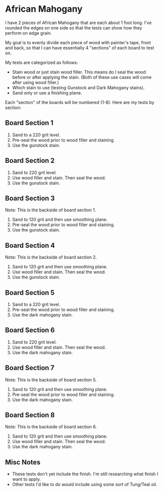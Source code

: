 # African Mahogany

I have 2 pieces of African Mahogany that are each about 1 foot long.  I've rounded the edges on one side so that the tests can show how they perform on edge grain.

My goal is to evenly divide each piece of wood with painter's tape, front and back, so that I can have essentially 4 "sections" of each board to test on.

My tests are categorized as follows:
* Stain wood or just stain wood filler.  This means do I seal the wood before or after applying the stain.  (Both of these use cases will come after using wood filler.)
* Which stain to use (testing Gunstock and Dark Mahogany stains).
* Sand only or use a finishing plane.

Each "section" of the boards will be numbered (1-8).  Here are my tests by section:
## Board Section 1
1. Sand to a 220 grit level.
1. Pre-seal the wood prior to wood filler and staining.
1. Use the gunstock stain.

## Board Section 2
1. Sand to 220 grit level.
1. Use wood filler and stain.  Then seal the wood.
1. Use the gunstock stain.

## Board Section 3
Note: This is the backside of board section 1.

1. Sand to 120 grit and then use smoothing plane.
1. Pre-seal the wood prior to wood filler and staining.
1. Use the gunstock stain.

## Board Section 4
Note: This is the backside of board section 2.

1. Sand to 120 grit and then use smoothing plane.
1. Use wood filler and stain.  Then seal the wood.
1. Use the gunstock stain.

## Board Section 5
1. Sand to a 220 grit level.
1. Pre-seal the wood prior to wood filler and staining.
1. Use the dark mahogany stain.

## Board Section 6
1. Sand to 220 grit level.
1. Use wood filler and stain.  Then seal the wood.
1. Use the dark mahogany stain.

## Board Section 7
Note: This is the backside of board section 5.

1. Sand to 120 grit and then use smoothing plane.
1. Pre-seal the wood prior to wood filler and staining.
1. Use the dark mahogany stain.

## Board Section 8
Note: This is the backside of board section 6.

1. Sand to 120 grit and then use smoothing plane.
1. Use wood filler and stain.  Then seal the wood.
1. Use the dark mahogany stain.

## Misc Notes
- These tests don't yet include the finish.  I'm still researching what finish I want to apply.
- Other tests I'd like to do would include using some sort of Tung/Teal oil.
